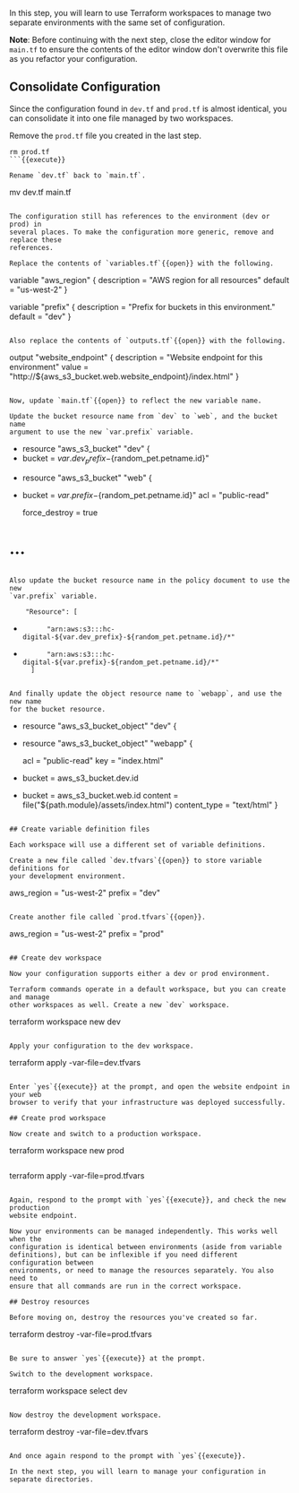 In this step, you will learn to use Terraform workspaces to manage two separate
environments with the same set of configuration.

**Note**: Before continuing with the next step, close the editor window for
`main.tf` to ensure the contents of the editor window don't overwrite this file
as you refactor your configuration.

## Consolidate Configuration

Since the configuration found in `dev.tf` and `prod.tf` is almost identical, you
can consolidate it into one file managed by two workspaces.

Remove the `prod.tf` file you created in the last step.

```
rm prod.tf
```{{execute}}

Rename `dev.tf` back to `main.tf`.

```
mv dev.tf main.tf
```{{execute}}

The configuration still has references to the environment (dev or prod) in
several places. To make the configuration more generic, remove and replace these
references.

Replace the contents of `variables.tf`{{open}} with the following.

```
variable "aws_region" {
  description = "AWS region for all resources"
  default     = "us-west-2"
}

variable "prefix" {
  description = "Prefix for buckets in this environment."
  default     = "dev"
}
```{{copy}}

Also replace the contents of `outputs.tf`{{open}} with the following.

```
output "website_endpoint" {
  description = "Website endpoint for this environment"
  value       = "http://${aws_s3_bucket.web.website_endpoint}/index.html"
}
```{{copy}}

Now, update `main.tf`{{open}} to reflect the new variable name.

Update the bucket resource name from `dev` to `web`, and the bucket name
argument to use the new `var.prefix` variable.

```
- resource "aws_s3_bucket" "dev" {
-   bucket = ${var.dev_prefix}-${random_pet.petname.id}"
+   resource "aws_s3_bucket" "web" {
+   bucket = ${var.prefix}-${random_pet.petname.id}"
    acl    = "public-read"

    force_destroy = true

# ...
```

Also update the bucket resource name in the policy document to use the new
`var.prefix` variable.

```
        "Resource": [
-           "arn:aws:s3:::hc-digital-${var.dev_prefix}-${random_pet.petname.id}/*"
+           "arn:aws:s3:::hc-digital-${var.prefix}-${random_pet.petname.id}/*"
        ]
```

And finally update the object resource name to `webapp`, and use the new name
for the bucket resource.

```
- resource "aws_s3_bucket_object" "dev" {
+ resource "aws_s3_bucket_object" "webapp" {

  acl          = "public-read"
  key          = "index.html"
- bucket       = aws_s3_bucket.dev.id
+ bucket       = aws_s3_bucket.web.id
  content      = file("${path.module}/assets/index.html")
  content_type = "text/html"
}
```

## Create variable definition files

Each workspace will use a different set of variable definitions.

Create a new file called `dev.tfvars`{{open}} to store variable definitions for
your development environment.

```
aws_region = "us-west-2"
prefix     = "dev"
```{{copy}}

Create another file called `prod.tfvars`{{open}}.

```
aws_region = "us-west-2"
prefix     = "prod"
```{{copy}}

## Create dev workspace

Now your configuration supports either a dev or prod environment.

Terraform commands operate in a default workspace, but you can create and manage
other workspaces as well. Create a new `dev` workspace.

```
terraform workspace new dev
```{{execute}}

Apply your configuration to the dev workspace.

```
terraform apply -var-file=dev.tfvars
```{{execute}}

Enter `yes`{{execute}} at the prompt, and open the website endpoint in your web
browser to verify that your infrastructure was deployed successfully.

## Create prod workspace

Now create and switch to a production workspace.

```
terraform workspace new prod
```{{execute}}

```
terraform apply -var-file=prod.tfvars
```{{execute}}

Again, respond to the prompt with `yes`{{execute}}, and check the new production
website endpoint.

Now your environments can be managed independently. This works well when the
configuration is identical between environments (aside from variable
definitions), but can be inflexible if you need different configuration between
environments, or need to manage the resources separately. You also need to
ensure that all commands are run in the correct workspace.

## Destroy resources

Before moving on, destroy the resources you've created so far.

```
terraform destroy -var-file=prod.tfvars
```{{execute}}

Be sure to answer `yes`{{execute}} at the prompt.

Switch to the development workspace.

```
terraform workspace select dev
```{{execute}}

Now destroy the development workspace. 

```
terraform destroy -var-file=dev.tfvars
```{{execute}}

And once again respond to the prompt with `yes`{{execute}}.

In the next step, you will learn to manage your configuration in separate directories.
